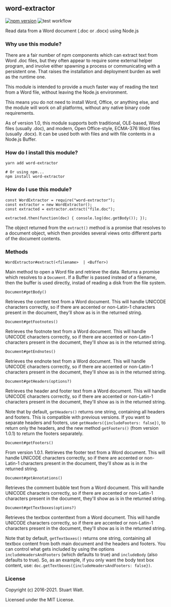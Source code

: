 ## word-extractor

[![npm version](https://badge.fury.io/js/word-extractor.svg)](https://badge.fury.io/js/word-extractor) ![test workflow](https://github.com/morungos/node-word-extractor/actions/workflows/main.yml/badge.svg)

Read data from a Word document (.doc or .docx) using Node.js

### Why use this module?

There are a fair number of npm components which can extract text from Word .doc
files, but they often appear to require some external helper program, and involve
either spawning a process or communicating with a persistent one. That raises
the installation and deployment burden as well as the runtime one.

This module is intended to provide a much faster way of reading the text from a
Word file, without leaving the Node.js environment.

This means you do not need to install Word, Office, or anything else, and the
module will work on all platforms, without any native binary code requirements.

As of version 1.0, this module supports both traditional, OLE-based, Word files (usually .doc), 
and modern, Open Office-style, ECMA-376 Word files (usually .docx). It can be 
used both with files and with file contents in a Node.js Buffer.

### How do I install this module?

```bash=
yarn add word-extractor

# Or using npm... 
npm install word-extractor
```

### How do I use this module?

```
const WordExtractor = require("word-extractor"); 
const extractor = new WordExtractor();
const extracted = extractor.extract("file.doc");

extracted.then(function(doc) { console.log(doc.getBody()); });
```

The object returned from the `extract()` method is a promise that resolves to a
document object, which then provides several views onto different parts of the
document contents.

### Methods

`WordExtractor#extract(<filename>  | <Buffer>)`

Main method to open a Word file and retrieve the data. Returns a promise which
resolves to a `Document`. If a Buffer is passed instead of a filename, then
the buffer is used directly, instad of reading a disk from the file system.

`Document#getBody()`

Retrieves the content text from a Word document. This will handle UNICODE
characters correctly, so if there are accented or non-Latin-1 characters
present in the document, they'll show as is in the returned string.

`Document#getFootnotes()`

Retrieves the footnote text from a Word document. This will handle UNICODE
characters correctly, so if there are accented or non-Latin-1 characters
present in the document, they'll show as is in the returned string.

`Document#getEndnotes()`

Retrieves the endnote text from a Word document. This will handle UNICODE
characters correctly, so if there are accented or non-Latin-1 characters
present in the document, they'll show as is in the returned string.

`Document#getHeaders(options?)`

Retrieves the header and footer text from a Word document. This will handle
UNICODE characters correctly, so if there are accented or non-Latin-1
characters present in the document, they'll show as is in the returned string.

Note that by default, `getHeaders()` returns one string, containing all 
headers and footers. This is compatible with previous versions. If you want
to separate headers and footers, use `getHeaders({includeFooters: false})`, 
to return only the headers, and the new method `getFooters()` (from version 1.0.1)
to return the footers separately.

`Document#getFooters()`

From version 1.0.1. Retrieves the footer text from a Word document. This will handle
UNICODE characters correctly, so if there are accented or non-Latin-1
characters present in the document, they'll show as is in the returned string.

`Document#getAnnotations()`

Retrieves the comment bubble text from a Word document. This will handle
UNICODE characters correctly, so if there are accented or non-Latin-1
characters present in the document, they'll show as is in the returned string.

`Document#getTextboxes(options?)`

Retrieves the textbox contenttext from a Word document. This will handle
UNICODE characters correctly, so if there are accented or non-Latin-1
characters present in the document, they'll show as is in the returned string.

Note that by default, `getTextboxes()` returns one string, containing all 
textbox content from both main document and the headers and footers. You 
can control what gets included by using the options `includeHeadersAndFooters`
(which defaults to true) and `includeBody` (also defaults to true). So, 
as an example, if you only want the body text box content, use: 
`doc.getTextboxes({includeHeadersAndFooters: false})`.

### License

Copyright (c) 2016-2021. Stuart Watt.

Licensed under the MIT License.
